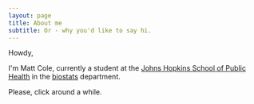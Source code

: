 ```yaml
---
layout: page
title: About me
subtitle: Or - why you'd like to say hi.
---
```


Howdy,

I'm Matt Cole, currently a student at the [Johns Hopkins School of Public Health](https://www.jhsph.edu/) in the [biostats](http://www.jhsph.edu/departments/biostatistics/) department.

Please, click around a while.
